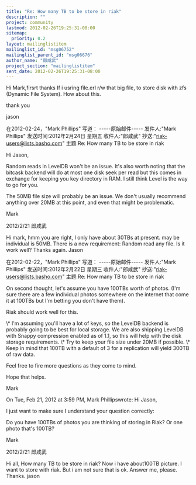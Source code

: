 ```yaml
---
title: "Re: How many TB to be store in riak"
description: ""
project: community
lastmod: 2012-02-26T19:25:31-08:00
sitemap:
  priority: 0.2
layout: mailinglistitem
mailinglist_id: "msg06752"
mailinglist_parent_id: "msg06676"
author_name: "郎咸武"
project_section: "mailinglistitem"
sent_date: 2012-02-26T19:25:31-08:00
---
```



Hi Mark,firsrt thanks
If i usring file.erl r/w that big file, to store disk with zfs (Dynamic File 
System).
How about this.


thank you


jason

在2012-02-24，"Mark Phillips"  写道： -----原始邮件-----
发件人:"Mark Phillips" 
发送时间:2012年2月24日 星期五
收件人:"郎咸武" 
抄送:"riak-users@lists.basho.com" 
主题:Re: How many TB to be store in riak

Hi Jason, 


Random reads in LevelDB won't be an issue. It's also worth noting that the 
bitcask backend will do at most one disk seek per read but this comes in 
exchange for keeping you key directory in RAM. I still think Level is the way 
to go for you. 


The 50MB file size will probably be an issue. We don't usually recommend 
anything over 20MB at this point, and even that might be problematic. 


Mark


2012/2/21 郎咸武

Hi mark,
 hmm you are right, I only have about 30TBs at present.
 may be individual is 50MB.
 There is a new requirement:
 Random read any file. Is it work well?
 Thanks again.
 Jason

在2012-02-22，"Mark Phillips"  写道： -----原始邮件-----
发件人:"Mark Phillips" 
发送时间:2012年2月22日 星期三
收件人:"郎咸武" 
抄送:"riak-users@lists.basho.com" 
主题:Re: How many TB to be store in riak


On second thought, let's assume you have 100TBs worth of photos. (I'm sure 
there are a few individual photos somewhere on the internet that come it at 
100TBs but I'm betting you don't have them).


Riak should work well for this. 


\\* I'm assuming you'll have a lot of keys, so the LevelDB backend is probably 
going to be best for local storage. We are also shipping LevelDB with Snappy 
compression enabled as of 1.1, so this will help with the disk storage 
requirements.
\\* Try to keep your file size under 20MB if possible. 
\\* Keep in mind that 100TB with a default of 3 for a replication will yield 
300TB of raw data. 


Feel free to fire more questions as they come to mind. 


Hope that helps. 

Mark 

On Tue, Feb 21, 2012 at 3:59 PM, Mark Phillipswrote:
Hi Jason, 


I just want to make sure I understand your question correctly:


Do you have 100TBs of photos you are thinking of storing in Riak? Or one photo 
that's 100TB?


Mark 


2012/2/21 郎咸武


Hi all,
How many TB to be store in riak?
Now i have about100TB picture. I want to store with riak. But i am not sure 
that is ok. 
 Answer me, please.
Thanks.
jason

